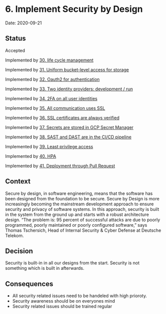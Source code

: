 # 6. Implement Security by Design

Date: 2020-09-21

## Status

Accepted

Implemented by [30. life cycle management](0030-life-cycle-management.md)

Implemented by [31. Uniform bucket-level access for storage](0031-uniform-bucket-level-access-for-storage.md)

Implemented by [32. Oauth2 for authentication](0032-oauth2-for-authentication.md)

Implemented by [33. Two identity providers: development / run](0033-two-identity-providers-development-run.md)

Implemented by [34. 2FA on all user identities](0034-2fa-on-all-user-identities.md)

Implemented by [35. All communication uses SSL](0035-all-communication-uses-ssl.md)

Implemented by [36. SSL certificates are always verified](0036-ssl-certificates-are-always-verified.md)

Implemented by [37. Secrets are stored in GCP Secret Manager](0037-secrets-are-stored-in-gcp-secret-manager.md)

Implemented by [38. SAST and DAST are in the CI/CD pipeline](0038-sast-and-dast-are-in-the-ci-cd-pipeline.md)

Implemented by [39. Least privilege access](0039-least-privilege-access.md)

Implemented by [40. HPA](0040-hpa.md)

Implemented by [41. Deployment through Pull Request](0041-deployment-through-pull-request.md)

## Context

Secure by design, in software engineering, means that the software has been designed from the foundation to be secure. Secure by Design is more increasingly becoming the mainstream development approach to ensure security and privacy of software systems. In this approach, security is built in the system from the ground up and starts with a robust architecture design.
“The problem is: 95 percent of successful attacks are due to poorly programmed, poorly maintained or poorly configured software,” says Thomas Tschersich, Head of Internal Security & Cyber Defense at Deutsche Telekom.

## Decision

Security is built-in in all our designs from the start. Security is not something which is built in afterwards.

## Consequences

* All security related issues need to be handeled with high prioroty.
* Security awareness should be on everyones mind
* Security related issues should be trained regular

